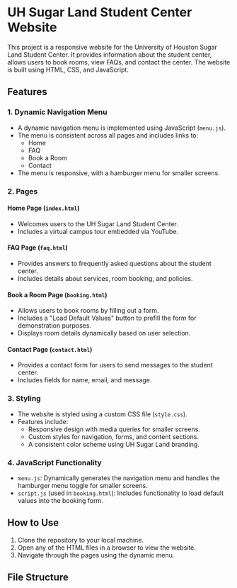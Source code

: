 # UH Sugar Land Student Center Website

This project is a responsive website for the University of Houston Sugar Land Student Center. It provides information about the student center, allows users to book rooms, view FAQs, and contact the center. The website is built using HTML, CSS, and JavaScript.

## Features

### 1. **Dynamic Navigation Menu**
- A dynamic navigation menu is implemented using JavaScript (`menu.js`).
- The menu is consistent across all pages and includes links to:
  - Home
  - FAQ
  - Book a Room
  - Contact
- The menu is responsive, with a hamburger menu for smaller screens.

### 2. **Pages**
#### **Home Page (`index.html`)**
- Welcomes users to the UH Sugar Land Student Center.
- Includes a virtual campus tour embedded via YouTube.

#### **FAQ Page (`faq.html`)**
- Provides answers to frequently asked questions about the student center.
- Includes details about services, room booking, and policies.

#### **Book a Room Page (`booking.html`)**
- Allows users to book rooms by filling out a form.
- Includes a "Load Default Values" button to prefill the form for demonstration purposes.
- Displays room details dynamically based on user selection.

#### **Contact Page (`contact.html`)**
- Provides a contact form for users to send messages to the student center.
- Includes fields for name, email, and message.

### 3. **Styling**
- The website is styled using a custom CSS file (`style.css`).
- Features include:
  - Responsive design with media queries for smaller screens.
  - Custom styles for navigation, forms, and content sections.
  - A consistent color scheme using UH Sugar Land branding.

### 4. **JavaScript Functionality**
- `menu.js`: Dynamically generates the navigation menu and handles the hamburger menu toggle for smaller screens.
- `script.js` (used in `booking.html`): Includes functionality to load default values into the booking form.

## How to Use
1. Clone the repository to your local machine.
2. Open any of the HTML files in a browser to view the website.
3. Navigate through the pages using the dynamic menu.

## File Structure